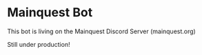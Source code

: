 # Mainquest Bot
This bot is living on the Mainquest Discord Server (mainquest.org)

Still under production!

